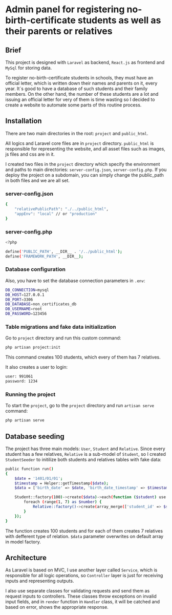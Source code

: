 # Admin panel for registering no-birth-certificate students as well as their parents or relatives

## Brief
This project is designed with `Laravel` as backend, `React.js` as frontend and `MySql` for storing data.

To register no-birth-certificate students in schools, they must have an official letter, which is written down their names and parents on it, every year. It`s good to have a database of such students and their family members. On the other hand, the number of these students are a lot and issuing an official letter for very of them is time wasting so I decided to create a website to automate some parts of this routine process.


## Installation
There are two main directories in the root: `project` and `public_html`.

All logics and Laravel core files are in `project` directory. `public_html` is responsible for representing the website, and all asset files such as images, js files and css are in it.

I created two files in the `project` directory which specify the environment and paths to main directories:
`server-config.json`, `server-config.php`. If you deploy the project on a subdomain, you can simply change the public_path in both files and we are all set.

### server-config.json
```bash
{
    "relativePublicPath": "./../public_html",
    "appEnv": "local" // or "production"
}
```

### server-config.php
```bash
<?php

define('PUBLIC_PATH', __DIR__ . '/../public_html');
define('FRAMEWORK_PATH', __DIR__);
```

### Database configuration
Also, you have to set the database connection parameters in `.env`:
```bash
DB_CONNECTION=mysql
DB_HOST=127.0.0.1
DB_PORT=3306
DB_DATABASE=non_certificates_db
DB_USERNAME=root
DB_PASSWORD=123456
```

### Table migrations and fake data initialization
Go to `project` directory and run this custom command:
```bash
php artisan project:init
```
This command creates 100 students, which every of them has 7 relatives.

It also creates a user to login:
```bash
user: 991061
password: 1234
```
### Running the project
To start the `project`, go to the `project` directory and run `artisan serve` command:
```bash
php artisan serve
```

## Database seeding
The project has three main models: `User`, `Student` and `Relative`. Since every student has a few relatives, `Relative` is a sub-model of `Student`, so I created `StudentSeeder` to initilize both students and relatives tables with fake data:
```bash
public function run()
{
    $date = '1401/01/01';
    $timestamp = Helper::getTimestamp($date);
    $data = ['birth_date' => $date, 'birth_date_timestamp' => $timestamp];

    Student::factory(100)->create($data)->each(function ($student) use ($data) {
        foreach (range(1, 7) as $number) {
            Relative::factory()->create(array_merge(['student_id' => $student->id, 'relation' => $number], $data));
        }
    });
}
```

The function creates 100 students and for each of them creates 7 relatives with defferent type of relation. `$data` parameter overwrites on default array in model factory.

## Architecture
As Laravel is based on MVC, I use another layer called `Service`, which is responsible for all logic operations, so `Controller` layer is just for receiving inputs and representing outputs.

I also use separate classes for validating requests and send them as request inputs to controllers. These classes throw exceptions on invalid input fields, and in `render` function in `Handler` class, it will be catched and based on error, shows the appropriate response.
